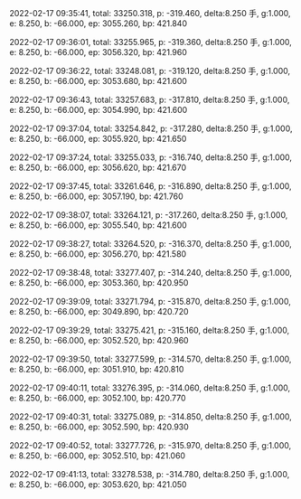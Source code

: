 2022-02-17 09:35:41, total: 33250.318, p: -319.460, delta:8.250 手, g:1.000, e: 8.250, b: -66.000, ep: 3055.260, bp: 421.840

2022-02-17 09:36:01, total: 33255.965, p: -319.360, delta:8.250 手, g:1.000, e: 8.250, b: -66.000, ep: 3056.320, bp: 421.960

2022-02-17 09:36:22, total: 33248.081, p: -319.120, delta:8.250 手, g:1.000, e: 8.250, b: -66.000, ep: 3053.680, bp: 421.600

2022-02-17 09:36:43, total: 33257.683, p: -317.810, delta:8.250 手, g:1.000, e: 8.250, b: -66.000, ep: 3054.990, bp: 421.600

2022-02-17 09:37:04, total: 33254.842, p: -317.280, delta:8.250 手, g:1.000, e: 8.250, b: -66.000, ep: 3055.920, bp: 421.650

2022-02-17 09:37:24, total: 33255.033, p: -316.740, delta:8.250 手, g:1.000, e: 8.250, b: -66.000, ep: 3056.620, bp: 421.670

2022-02-17 09:37:45, total: 33261.646, p: -316.890, delta:8.250 手, g:1.000, e: 8.250, b: -66.000, ep: 3057.190, bp: 421.760

2022-02-17 09:38:07, total: 33264.121, p: -317.260, delta:8.250 手, g:1.000, e: 8.250, b: -66.000, ep: 3055.540, bp: 421.600

2022-02-17 09:38:27, total: 33264.520, p: -316.370, delta:8.250 手, g:1.000, e: 8.250, b: -66.000, ep: 3056.270, bp: 421.580

2022-02-17 09:38:48, total: 33277.407, p: -314.240, delta:8.250 手, g:1.000, e: 8.250, b: -66.000, ep: 3053.360, bp: 420.950

2022-02-17 09:39:09, total: 33271.794, p: -315.870, delta:8.250 手, g:1.000, e: 8.250, b: -66.000, ep: 3049.890, bp: 420.720

2022-02-17 09:39:29, total: 33275.421, p: -315.160, delta:8.250 手, g:1.000, e: 8.250, b: -66.000, ep: 3052.520, bp: 420.960

2022-02-17 09:39:50, total: 33277.599, p: -314.570, delta:8.250 手, g:1.000, e: 8.250, b: -66.000, ep: 3051.910, bp: 420.810

2022-02-17 09:40:11, total: 33276.395, p: -314.060, delta:8.250 手, g:1.000, e: 8.250, b: -66.000, ep: 3052.100, bp: 420.770

2022-02-17 09:40:31, total: 33275.089, p: -314.850, delta:8.250 手, g:1.000, e: 8.250, b: -66.000, ep: 3052.590, bp: 420.930

2022-02-17 09:40:52, total: 33277.726, p: -315.970, delta:8.250 手, g:1.000, e: 8.250, b: -66.000, ep: 3052.510, bp: 421.060

2022-02-17 09:41:13, total: 33278.538, p: -314.780, delta:8.250 手, g:1.000, e: 8.250, b: -66.000, ep: 3053.620, bp: 421.050